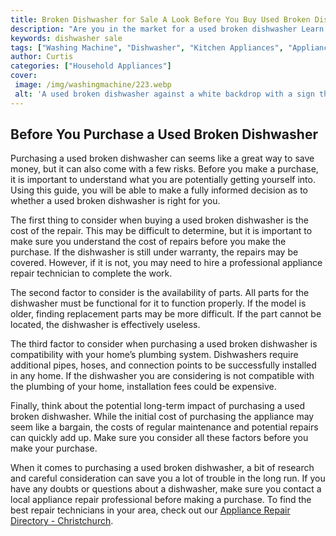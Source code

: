 ```yaml
---
title: Broken Dishwasher for Sale A Look Before You Buy Used Broken Dishwashers
description: "Are you in the market for a used broken dishwasher Learn about buying tips and considerations before you purchase a broken machine Discover the benefits of buying a dishwasher as-is and how to get the best deal"
keywords: dishwasher sale
tags: ["Washing Machine", "Dishwasher", "Kitchen Appliances", "Appliance Consumption", "Buy Appliance", "Clean Appliance"]
author: Curtis
categories: ["Household Appliances"]
cover: 
 image: /img/washingmachine/223.webp
 alt: 'A used broken dishwasher against a white backdrop with a sign that reads Broken Dishwasher For Sale A Look Before You Buy Used Broken Dishwashers'
---
```

## Before You Purchase a Used Broken Dishwasher

Purchasing a used broken dishwasher can seems like a great way to save money, but it can also come with a few risks. Before you make a purchase, it is important to understand what you are potentially getting yourself into. Using this guide, you will be able to make a fully informed decision as to whether a used broken dishwasher is right for you.

The first thing to consider when buying a used broken dishwasher is the cost of the repair. This may be difficult to determine, but it is important to make sure you understand the cost of repairs before you make the purchase. If the dishwasher is still under warranty, the repairs may be covered. However, if it is not, you may need to hire a professional appliance repair technician to complete the work.

The second factor to consider is the availability of parts. All parts for the dishwasher must be functional for it to function properly. If the model is older, finding replacement parts may be more difficult. If the part cannot be located, the dishwasher is effectively useless.

The third factor to consider when purchasing a used broken dishwasher is compatibility with your home’s plumbing system. Dishwashers require additional pipes, hoses, and connection points to be successfully installed in any home. If the dishwasher you are considering is not compatible with the plumbing of your home, installation fees could be expensive.

Finally, think about the potential long-term impact of purchasing a used broken dishwasher. While the initial cost of purchasing the appliance may seem like a bargain, the costs of regular maintenance and potential repairs can quickly add up. Make sure you consider all these factors before you make your purchase.

When it comes to purchasing a used broken dishwasher, a bit of research and careful consideration can save you a lot of trouble in the long run. If you have any doubts or questions about a dishwasher, make sure you contact a local appliance repair professional before making a purchase. To find the best repair technicians in your area, check out our [Appliance Repair Directory - Christchurch](./pages/appliance-repair-technicians/new-zealand/christchurch).
